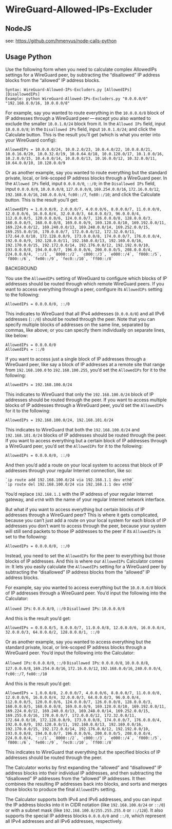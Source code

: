 # WireGuard-Allowed-IPs-Excluder

## NodeJS
see: https://github.com/hmenyus/node-calls-python

## Usage Python
Use the following form when you need to calculate complex AllowedIPs settings for a WireGuard peer, by subtracting the “disallowed” IP address blocks from the “allowed” IP address blocks.

```
Syntax: WireGuard-Allowed-IPs-Excluders.py [AllowedIPs] [DisallowedIPs]
Example: python WireGuard-Allowed-IPs-Excluders.py "0.0.0.0/0" "192.168.0.0/16, 10.0.0.0/8"
```

For example, say you wanted to route everything in the `10.0.0.0/8` block of IP addresses through a WireGuard peer — except you also wanted to exclude the smaller `10.0.1.0/24` block from it. In the `Allowed IPs` field, input `10.0.0.0/8`; in the `Disallowed IPs` field, input `10.0.1.0/24`; and click the Calculate button. This is the result you’ll get (which is what you enter into your WireGuard config):

```
AllowedIPs = 10.0.0.0/24, 10.0.2.0/23, 10.0.4.0/22, 10.0.8.0/21, 10.0.16.0/20, 10.0.32.0/19, 10.0.64.0/18, 10.0.128.0/17, 10.1.0.0/16, 10.2.0.0/15, 10.4.0.0/14, 10.8.0.0/13, 10.16.0.0/12, 10.32.0.0/11, 10.64.0.0/10, 10.128.0.0/9
```

Or as another example, say you wanted to route everything but the standard private, local, or link-scoped IP address blocks through a WireGuard peer. In the `Allowed IPs` field, input `0.0.0.0/0`, `::/0`; in the `Disallowed IPs` field, input `0.0.0.0/8`, `10.0.0.0/8`, `127.0.0.0/8`, `169.254.0.0/16`, `172.16.0.0/12`, `192.168.0.0/16`, `240.0.0.0/4`, `fc00::/7`, `fe80::/10`; and click the Calculate button. This is the result you’ll get:

```
AllowedIPs = 1.0.0.0/8, 2.0.0.0/7, 4.0.0.0/6, 8.0.0.0/7, 11.0.0.0/8, 12.0.0.0/6, 16.0.0.0/4, 32.0.0.0/3, 64.0.0.0/3, 96.0.0.0/4, 112.0.0.0/5, 120.0.0.0/6, 124.0.0.0/7, 126.0.0.0/8, 128.0.0.0/3, 160.0.0.0/5, 168.0.0.0/8, 169.0.0.0/9, 169.128.0.0/10, 169.192.0.0/11, 169.224.0.0/12, 169.240.0.0/13, 169.248.0.0/14, 169.252.0.0/15, 169.255.0.0/16, 170.0.0.0/7, 172.0.0.0/12, 172.32.0.0/11, 172.64.0.0/10, 172.128.0.0/9, 173.0.0.0/8, 174.0.0.0/7, 176.0.0.0/4, 192.0.0.0/9, 192.128.0.0/11, 192.160.0.0/13, 192.169.0.0/16, 192.170.0.0/15, 192.172.0.0/14, 192.176.0.0/12, 192.192.0.0/10, 193.0.0.0/8, 194.0.0.0/7, 196.0.0.0/6, 200.0.0.0/5, 208.0.0.0/4, 224.0.0.0/4, `::/1`, `8000::/2`, `c000::/3`, `e000::/4`, `f000::/5`, `f800::/6`, `fe00::/9`, `fec0::/10`, `ff00::/8`
```

BACKGROUND

You use the `AllowedIPs` setting of WireGuard to configure which blocks of IP addresses should be routed through which remote WireGuard peers. If you want to access everything through a peer, configure its `AllowedIPs` setting to the following:

```
AllowedIPs = 0.0.0.0/0, ::/0
```

This indicates to WireGuard that all IPv4 addresses (`0.0.0.0/0`) and all IPv6 addresses (`::/0`) should be routed through the peer. Note that you can specify multiple blocks of addresses on the same line, separated by commas, like above; or you can specify them individually on separate lines, like below:

```
AllowedIPs = 0.0.0.0/0
AllowedIPs = ::/0
```

If you want to access just a single block of IP addresses through a WireGuard peer, like say a block of IP addresses at a remote site that range from `192.168.100.0` to `192.168.100.255`, you’d set the `AllowedIPs` for it to the following:

```
AllowedIPs = 192.168.100.0/24
```

This indicates to WireGuard that only the `192.168.100.0/24` block of IP addresses should be routed through the peer. If you want to access multiple blocks of IP addresses through a WireGuard peer, you’d set the `AllowedIPs` for it to the following:

```
AllowedIPs = 192.168.100.0/24, 192.168.101.0/24
```

This indicates to WireGuard that both the `192.168.100.0/24` and `192.168.101.0/24` blocks of IP addresses should be routed through the peer. If you want to access everything but a certain block of IP addresses through a WireGuard peer, you’d set the `AllowedIPs` for it to the following:

```
AllowedIPs = 0.0.0.0/0, ::/0
```

And then you’d add a route on your local system to access that block of IP addresses through your regular Internet connection, like so:

```
`ip route add 192.168.100.0/24 via 192.168.1.1 dev eth0`
`ip route del 192.168.100.0/24 via 192.168.1.1 dev eth0`
```

You’d replace `192.168.1.1` with the IP address of your regular Internet gateway, and `eth0` with the name of your regular Internet network interface.

But what if you want to access everything but certain blocks of IP addresses through a WireGuard peer? This is where it gets complicated, because you can’t just add a route on your local system for each block of IP addresses you don’t want to access through the peer, because your system will still send packets to those IP addresses to the peer if its `AllowedIPs` is set to the following:

```
AllowedIPs = 0.0.0.0/0, ::/0
```

Instead, you need to set the `AllowedIPs` for the peer to everything but those blocks of IP addresses. And this is where our `AllowedIPs` Calculator comes in: It lets you easily calculate the `AllowedIPs` setting for a WireGuard peer by subtracting the “disallowed” IP address blocks from the “allowed” IP address blocks.

For example, say you wanted to access everything but the `10.0.0.0/8` block of IP addresses through a WireGuard peer. You’d input the following into the Calculator:

`Allowed IPs`: `0.0.0.0/0`, `::/0`
`Disallowed IPs`: `10.0.0.0/8`

And this is the result you’d get:

```
AllowedIPs = 0.0.0.0/5, 8.0.0.0/7, 11.0.0.0/8, 12.0.0.0/6, 16.0.0.0/4, 32.0.0.0/3, 64.0.0.0/2, 128.0.0.0/1, ::/0
```

Or as another example, say you wanted to access everything but the standard private, local, or link-scoped IP address blocks through a WireGuard peer. You’d input the following into the Calculator:

`Allowed IPs`: `0.0.0.0/0`, `::/0`
`Disallowed IPs`: `0.0.0.0/8`, `10.0.0.0/8`, `127.0.0.0/8`, `169.254.0.0/16`, `172.16.0.0/12`, `192.168.0.0/16`, `240.0.0.0/4`, `fc00::/7`, `fe80::/10`

And this is the result you’d get:

```
AllowedIPs = 1.0.0.0/8, 2.0.0.0/7, 4.0.0.0/6, 8.0.0.0/7, 11.0.0.0/8, 12.0.0.0/6, 16.0.0.0/4, 32.0.0.0/3, 64.0.0.0/3, 96.0.0.0/4, 112.0.0.0/5, 120.0.0.0/6, 124.0.0.0/7, 126.0.0.0/8, 128.0.0.0/3, 160.0.0.0/5, 168.0.0.0/8, 169.0.0.0/9, 169.128.0.0/10, 169.192.0.0/11, 169.224.0.0/12, 169.240.0.0/13, 169.248.0.0/14, 169.252.0.0/15, 169.255.0.0/16, 170.0.0.0/7, 172.0.0.0/12, 172.32.0.0/11, 172.64.0.0/10, 172.128.0.0/9, 173.0.0.0/8, 174.0.0.0/7, 176.0.0.0/4, 192.0.0.0/9, 192.128.0.0/11, 192.160.0.0/13, 192.169.0.0/16, 192.170.0.0/15, 192.172.0.0/14, 192.176.0.0/12, 192.192.0.0/10, 193.0.0.0/8, 194.0.0.0/7, 196.0.0.0/6, 200.0.0.0/5, 208.0.0.0/4, 224.0.0.0/4, `::/1`, `8000::/2`, `c000::/3`, `e000::/4`, `f000::/5`, `f800::/6`, `fe00::/9`, `fec0::/10`, `ff00::/8`
```

This indicates to WireGuard that everything but the specified blocks of IP addresses should be routed through the peer.

The Calculator works by first expanding the “allowed” and “disallowed” IP address blocks into their individual IP addresses, and then subtracting the “disallowed” IP addresses from the “allowed” IP addresses. It then combines the resulting IP addresses back into blocks, and sorts and merges those blocks to produce the final `AllowedIPs` setting.

The Calculator supports both IPv4 and IPv6 addresses, and you can input the IP address blocks into it in CIDR notation (like `192.168.100.0/24` or `::/0`) or with a subnet mask (like `192.168.100.0/255.255.255.0` or `::/128`). It also supports the special IP address blocks `0.0.0.0/0` and `::/0`, which represent all IPv4 addresses and all IPv6 addresses, respectively.
